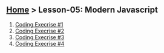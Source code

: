 ## [Home](../../README.md) > Lesson-05: Modern Javascript

1. [Coding Execrise #1](execrise-1/execrise-1.md)
2. [Coding Execrise #2](execrise-2/execrise-2.md)
3. [Coding Execrise #3](execrise-3/execrise-3.md)
4. [Coding Execrise #4](execrise-3/execrise-4.md)
